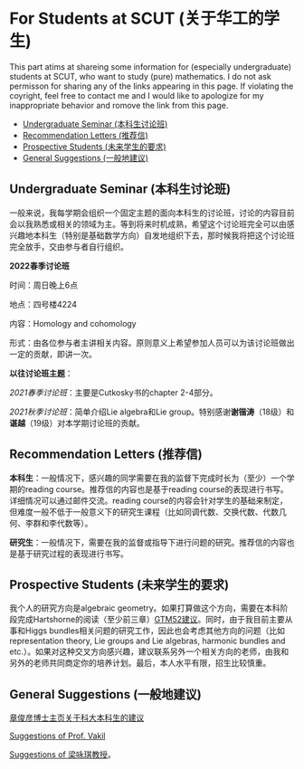 # For Students at SCUT (关于华工的学生)

This part atims at shareing some information for (especially undergraduate) students at SCUT, who want to study (pure) mathematics. I do not ask permisson for sharing any of the links appearing in this page. If violating the coyright, feel free to contact me and I would like to apologize for my inappropriate behavior and romove the link from this page. 

* [Undergraduate Seminar (本科生讨论班)](#UndGradSemi)
* [Recommendation Letters (推荐信)](#Recomm)
* [Prospective Students (未来学生的要求)](#ProspStu)
* [General Suggestions (一般地建议)](#GenSug)

<h2 id="UndGrasemi"> Undergraduate Seminar (本科生讨论班) </h2>

一般来说，我每学期会组织一个固定主题的面向本科生的讨论班，讨论的内容目前会以我熟悉或相关的领域为主。等到将来时机成熟，希望这个讨论班完全可以由感兴趣地本科生（特别是基础数学方向）自发地组织下去，那时候我将把这个讨论班完全放手，交由参与者自行组织。

**2022春季讨论班**

时间：周日晚上6点

地点：四号楼4224

内容：Homology and cohomology

形式：由各位参与者主讲相关内容。原则意义上希望参加人员可以为该讨论班做出一定的贡献，即讲一次。

**以往讨论班主题**：

*2021春季讨论班*：主要是Cutkosky书的chapter 2-4部分。

*2021秋季讨论班*：简单介绍Lie algebra和Lie group。特别感谢**谢锴涛**（18级）和**谌越**（19级）对本学期讨论班的贡献。

<h2 id="Recomm"> Recommendation Letters (推荐信) </h2>

**本科生**：一般情况下，感兴趣的同学需要在我的监督下完成时长为（至少）一个学期的reading course。推荐信的内容也是基于reading course的表现进行书写。详细情况可以通过邮件交流。reading course的内容会针对学生的基础来制定，但难度一般不低于一般意义下的研究生课程（比如同调代数、交换代数、代数几何、李群和李代数等）。

**研究生**：一般情况下，需要在我的监督或指导下进行问题的研究。推荐信的内容也是基于研究过程的表现进行书写。

<h2 id="ProspStu"> Prospective Students (未来学生的要求) </h2>

我个人的研究方向是algebraic geometry。如果打算做这个方向，需要在本科阶段完成Hartshorne的阅读（至少前三章）[GTM52建议](https://exp.newsmth.net/topic/article/a05e7dbb3c14e84b222a7bc0bd4e6bea)。同时，由于我目前主要从事和Higgs bundles相关问题的研究工作，因此也会考虑其他方向的问题（比如representation theory, Lie groups and Lie algebras, harmonic bundles and etc.）。如果对这种交叉方向感兴趣，建议联系另外一个相关方向的老师，由我和另外的老师共同商定你的培养计划。最后，本人水平有限，招生比较慎重。

<h2 id="GenSug"> General Suggestions (一般地建议) </h2>

[章俊彦博士主页关于科大本科生的建议](http://home.ustc.edu.cn/~yx3x/USTCdata.html)

[Suggestions of Prof. Vakil](http://math.stanford.edu/~vakil/potentialstudents.html) 

[Suggestions of 梁咏琪教授](http://staff.ustc.edu.cn/~yqliang/files/teaching.htm)。
